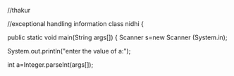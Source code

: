 //thakur


//exceptional handling information
class nidhi
{

public static void main(String args[])
{
Scanner s=new Scanner (System.in);

System.out.println("enter the value of a:");

int a=Integer.parseInt(args[]);
